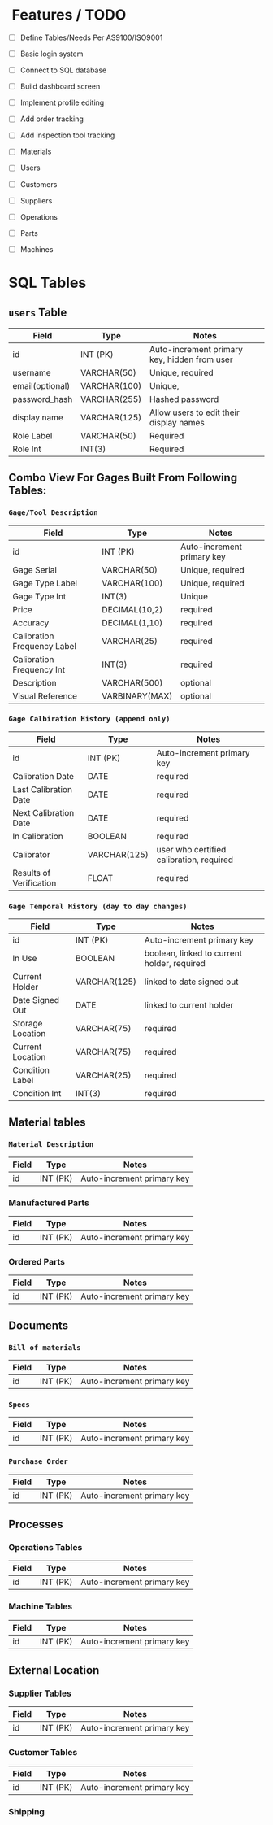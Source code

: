 # ️ Features / TODO
- [ ] Define Tables/Needs Per AS9100/ISO9001
- [ ] Basic login system
- [ ] Connect to SQL database
- [ ] Build dashboard screen
- [ ] Implement profile editing
- [ ] Add order tracking
- [ ] Add inspection tool tracking
- [ ] Materials
- [ ] Users
- [ ] Customers
- [ ] Suppliers
- [ ] Operations
- [ ] Parts
- [ ] Machines


# SQL Tables

## `users` Table
| Field           | Type         | Notes                                        |
|-----------------|--------------|----------------------------------------------|
| id              | INT (PK)     | Auto-increment primary key, hidden from user |
| username        | VARCHAR(50)  | Unique, required                             |
| email(optional) | VARCHAR(100) | Unique,                                      |
| password_hash   | VARCHAR(255) | Hashed password                              |
| display name    | VARCHAR(125) | Allow users to edit their display names      |
| Role Label      | VARCHAR(50)  | Required                                     |
| Role Int        | INT(3)       | Required                                     |



## Combo View For Gages Built From Following Tables:

### `Gage/Tool Description` 
| Field                       | Type           | Notes                                       |
|-----------------------------|----------------|---------------------------------------------|
| id                          | INT (PK)       | Auto-increment primary key                  |
| Gage Serial                 | VARCHAR(50)    | Unique, required                            |
| Gage Type Label             | VARCHAR(100)   | Unique, required                            |
| Gage Type Int               | INT(3)         | Unique                                      |
| Price                       | DECIMAL(10,2)  | required                                    |
| Accuracy                    | DECIMAL(1,10)  | required                                    |
| Calibration Frequency Label | VARCHAR(25)    | required                                    |
| Calibration Frequency Int   | INT(3)         | required                                    |
| Description                 | VARCHAR(500)   | optional                                    |
| Visual Reference            | VARBINARY(MAX) | optional                                    |


### `Gage Calbiration History (append only)` 
| Field                   | Type         | Notes                                    |
|-------------------------|--------------|------------------------------------------|
| id                      | INT (PK)     | Auto-increment primary key               |
| Calibration Date        | DATE         | required                                 |
| Last Calibration Date   | DATE         | required                                 |
| Next Calibration Date   | DATE         | required                                 |
| In Calibration          | BOOLEAN      | required                                 |
| Calibrator              | VARCHAR(125) | user who certified calibration, required |
| Results of Verification | FLOAT        | required                                 |

### `Gage Temporal History (day to day changes)` 
| Field            | Type         | Notes                                       |
|------------------|--------------|---------------------------------------------|
| id               | INT (PK)     | Auto-increment primary key                  |
| In Use           | BOOLEAN      | boolean, linked to current holder, required |
| Current Holder   | VARCHAR(125) | linked to date signed out                   |
| Date Signed Out  | DATE         | linked to current holder                    |
| Storage Location | VARCHAR(75)  | required                                    |
| Current Location | VARCHAR(75)  | required                                    |
| Condition Label  | VARCHAR(25)  | required                                    |
| Condition Int    | INT(3)       | required                                    |


## Material tables

### `Material Description`
| Field            | Type         | Notes                                       |
|------------------|--------------|---------------------------------------------|
| id               | INT (PK)     | Auto-increment primary key                  |


### Manufactured Parts
| Field            | Type         | Notes                                       |
|------------------|--------------|---------------------------------------------|
| id               | INT (PK)     | Auto-increment primary key                  |


### Ordered Parts
| Field            | Type         | Notes                                       |
|------------------|--------------|---------------------------------------------|
| id               | INT (PK)     | Auto-increment primary key                  |


## Documents 

### `Bill of materials`
| Field            | Type         | Notes                                       |
|------------------|--------------|---------------------------------------------|
| id               | INT (PK)     | Auto-increment primary key                  |

### `Specs`
| Field            | Type         | Notes                                       |
|------------------|--------------|---------------------------------------------|
| id               | INT (PK)     | Auto-increment primary key                  |

### `Purchase Order`
| Field            | Type         | Notes                                       |
|------------------|--------------|---------------------------------------------|
| id               | INT (PK)     | Auto-increment primary key                  |


## Processes 

### Operations Tables
| Field            | Type         | Notes                                       |
|------------------|--------------|---------------------------------------------|
| id               | INT (PK)     | Auto-increment primary key                  |


### Machine Tables
| Field            | Type         | Notes                                       |
|------------------|--------------|---------------------------------------------|
| id               | INT (PK)     | Auto-increment primary key                  |


## External Location

### Supplier Tables
| Field            | Type         | Notes                                       |
|------------------|--------------|---------------------------------------------|
| id               | INT (PK)     | Auto-increment primary key                  |


### Customer Tables
| Field            | Type         | Notes                                       |
|------------------|--------------|---------------------------------------------|
| id               | INT (PK)     | Auto-increment primary key                  |

### Shipping

